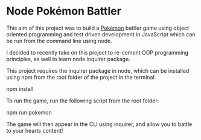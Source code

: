 # Node Pokémon Battler

This aim of this project was to build a [Pokémon](https://en.wikipedia.org/wiki/Pok%C3%A9mon) battler game using object oriented programming and test driven development in JavaScript which can be run from the command line using node.

I decided to recently take on this project to re-cement OOP programming principles, as well to learn node inquirer package.

This project requires the inquirer package in node, which can be installed using npm from the root folder of the project in the terminal:

npm install

To run the game, run the following script from the root folder:

npm run pokemon

The game will then appear in the CLI using inquirer, and allow you to battle to your hearts content!
